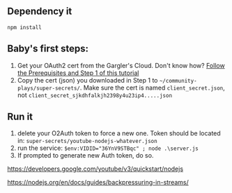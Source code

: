 ## Dependency it
`npm install`

## Baby's first steps:
1. Get your OAuth2 cert from the Gargler's Cloud. Don't know how? [Follow the Prerequisites and Step 1 of this tutorial](https://developers.google.com/youtube/v3/quickstart/nodejs)
2. Copy the cert (json) you downloaded in Step 1 to `~/community-plays/super-secrets/`. Make sure the cert is named `client_secret.json`, not `client_secret_sjkdhfalkjh2398y4u23ip4.....json`

## Run it
1. delete your O2Auth token to force a new one. Token should be located in: `super-secrets/youtube-nodejs-whatever.json`
2. run the service: `$env:VIDID="36YnV9STBqc" ; node .\server.js`
3. If prompted to generate new Auth token, do so.

https://developers.google.com/youtube/v3/quickstart/nodejs

https://nodejs.org/en/docs/guides/backpressuring-in-streams/